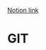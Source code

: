 
[Notion link](https://www.notion.so/2024-01-11-GIT-Markdown-GLI-e251601cbb024d28a079de4ea711e21b)


# GIT
